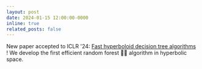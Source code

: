 ```yaml
---
layout: post
date: 2024-01-15 12:00:00-0000
inline: true
related_posts: false
---
```


New paper accepted to ICLR '24: [Fast hyperboloid decision tree algorithms
](https://arxiv.org/abs/2310.13841)! We develop the first efficient random
forest 🌲🌳 algorithm in hyperbolic space.